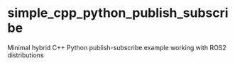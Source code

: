 # simple_cpp_python_publish_subscribe
Minimal hybrid C++ Python publish-subscribe example working with ROS2 distributions
